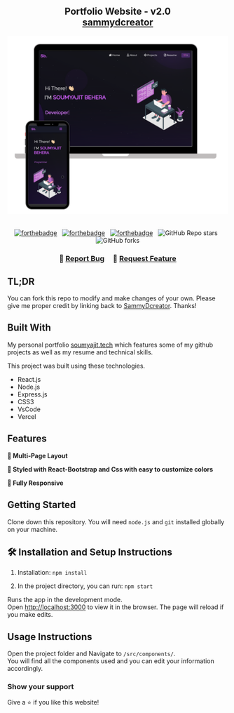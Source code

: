<h2 align="center">
  Portfolio Website - v2.0<br/>
  <a href="https://sammydcreator.vercel.app/" target="_blank">sammydcreator</a>
</h2>
<div align="center">
  <img alt="Demo" src="./Images/readme-img1.png" />
</div>

<br/>

<center>

[![forthebadge](https://forthebadge.com/images/badges/built-with-love.svg)](https://forthebadge.com) &nbsp;
[![forthebadge](https://forthebadge.com/images/badges/made-with-javascript.svg)](https://forthebadge.com) &nbsp;
[![forthebadge](https://forthebadge.com/images/badges/open-source.svg)](https://forthebadge.com) &nbsp;
![GitHub Repo stars](https://img.shields.io/github/stars/daytonsheed01/Portfolio?color=red&logo=github&style=for-the-badge) &nbsp;
![GitHub forks](https://img.shields.io/github/forks/daytonsheed01/Portfolio?color=red&logo=github&style=for-the-badge)

</center>

<h3 align="center">
    🔹
    <a href="https://github.com/daytonsheed01/Portfolio/issues">Report Bug</a> &nbsp; &nbsp;
    🔹
    <a href="https://github.com/daytonsheed01/Portfolio/issues">Request Feature</a>
</h3>

## TL;DR

You can fork this repo to modify and make changes of your own. Please give me proper credit by linking back to [SammyDcreator](https://github.com/daytonsheed01/Portfolio). Thanks!

## Built With

My personal portfolio <a href="https://sammydcreator.vercel.app/" target="_blank">soumyajit.tech</a> which features some of my github projects as well as my resume and technical skills.<br/>

This project was built using these technologies.

- React.js
- Node.js
- Express.js
- CSS3
- VsCode
- Vercel

## Features

**📖 Multi-Page Layout**

**🎨 Styled with React-Bootstrap and Css with easy to customize colors**

**📱 Fully Responsive**

## Getting Started

Clone down this repository. You will need `node.js` and `git` installed globally on your machine.

## 🛠 Installation and Setup Instructions

1. Installation: `npm install`

2. In the project directory, you can run: `npm start`

Runs the app in the development mode.\
Open [http://localhost:3000](http://localhost:3000) to view it in the browser.
The page will reload if you make edits.

## Usage Instructions

Open the project folder and Navigate to `/src/components/`. <br/>
You will find all the components used and you can edit your information accordingly.

### Show your support

Give a ⭐ if you like this website!

